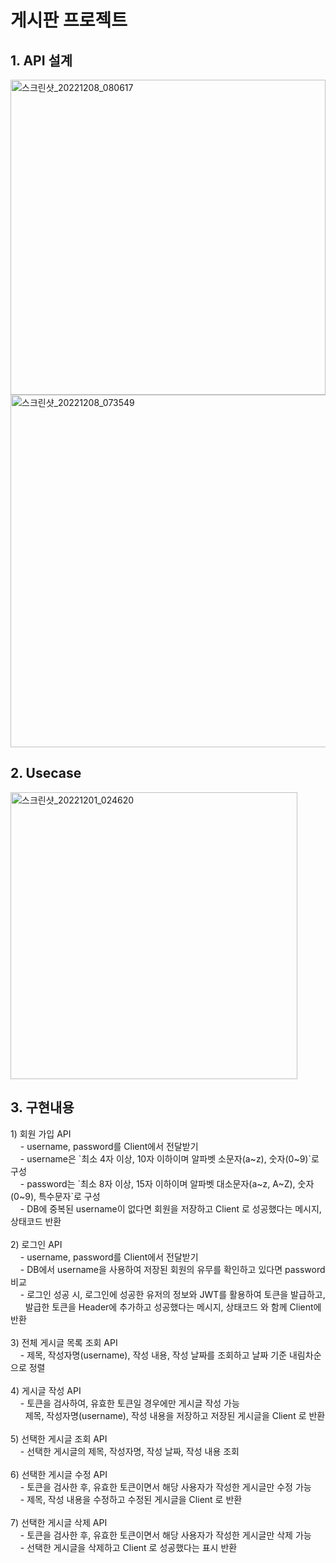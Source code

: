 # 게시판 프로젝트
<h2>1. API 설계</h2>
<img width="504" alt="스크린샷_20221208_080617" src="https://user-images.githubusercontent.com/100077017/206431448-599eecc9-2935-42fc-97b6-0eb3f5eacdcb.png">
<img width="564" alt="스크린샷_20221208_073549" src="https://user-images.githubusercontent.com/100077017/206425249-43013312-071c-499a-be46-9e5cc1362a91.png">
<br>
<h2>2. Usecase</h2>
<img width="459" alt="스크린샷_20221201_024620" src="https://user-images.githubusercontent.com/100077017/204975428-cbf876df-e75c-43af-b512-c14aa1c3277e.png">
<br>
<h2>3. 구현내용</h2>
1) 회원 가입 API<br>
&nbsp;&nbsp;&nbsp;&nbsp;- username, password를 Client에서 전달받기<br>
&nbsp;&nbsp;&nbsp;&nbsp;- username은  `최소 4자 이상, 10자 이하이며 알파벳 소문자(a~z), 숫자(0~9)`로 구성<br>
&nbsp;&nbsp;&nbsp;&nbsp;- password는  `최소 8자 이상, 15자 이하이며 알파벳 대소문자(a~z, A~Z), 숫자(0~9), 특수문자`로 구성<br>
&nbsp;&nbsp;&nbsp;&nbsp;- DB에 중복된 username이 없다면 회원을 저장하고 Client 로 성공했다는 메시지, 상태코드 반환<br><br>
2) 로그인 API<br>
&nbsp;&nbsp;&nbsp;&nbsp;- username, password를 Client에서 전달받기<br>
&nbsp;&nbsp;&nbsp;&nbsp;- DB에서 username을 사용하여 저장된 회원의 유무를 확인하고 있다면 password 비교<br>
&nbsp;&nbsp;&nbsp;&nbsp;- 로그인 성공 시, 로그인에 성공한 유저의 정보와 JWT를 활용하여 토큰을 발급하고, <br>
&nbsp;&nbsp;&nbsp;&nbsp;&nbsp;&nbsp;발급한 토큰을 Header에 추가하고 성공했다는 메시지, 상태코드 와 함께 Client에 반환<br><br>
3) 전체 게시글 목록 조회 API<br>
&nbsp;&nbsp;&nbsp;&nbsp;- 제목, 작성자명(username), 작성 내용, 작성 날짜를 조회하고 날짜 기준 내림차순으로 정렬<br><br>
4) 게시글 작성 API<br>
&nbsp;&nbsp;&nbsp;&nbsp;- 토큰을 검사하여, 유효한 토큰일 경우에만 게시글 작성 가능<br>
&nbsp;&nbsp;&nbsp;&nbsp;&nbsp;&nbsp;제목, 작성자명(username), 작성 내용을 저장하고 저장된 게시글을 Client 로 반환<br><br>
5) 선택한 게시글 조회 API<br>
&nbsp;&nbsp;&nbsp;&nbsp;- 선택한 게시글의 제목, 작성자명, 작성 날짜, 작성 내용 조회<br><br>
6) 선택한 게시글 수정 API<br>
&nbsp;&nbsp;&nbsp;&nbsp;- 토큰을 검사한 후, 유효한 토큰이면서 해당 사용자가 작성한 게시글만 수정 가능<br>
&nbsp;&nbsp;&nbsp;&nbsp;- 제목, 작성 내용을 수정하고 수정된 게시글을 Client 로 반환<br><br>
7) 선택한 게시글 삭제 API<br>
&nbsp;&nbsp;&nbsp;&nbsp;- 토큰을 검사한 후, 유효한 토큰이면서 해당 사용자가 작성한 게시글만 삭제 가능<br>
&nbsp;&nbsp;&nbsp;&nbsp;- 선택한 게시글을 삭제하고 Client 로 성공했다는 표시 반환<br>


